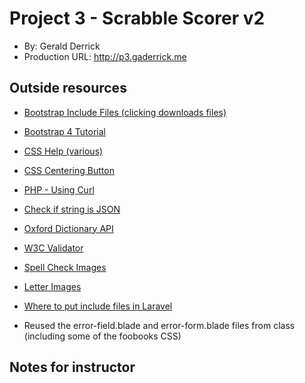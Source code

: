 # Project 3 - Scrabble Scorer v2
+ By: Gerald Derrick
+ Production URL: <http://p3.gaderrick.me>

## Outside resources
+ [Bootstrap Include Files (clicking downloads files)](https://maxcdn.bootstrapcdn.com/)
+ [Bootstrap 4 Tutorial](https://www.w3schools.com/bootstrap4/default.asp)
+ [CSS Help (various)](https://www.w3schools.com/css/)
+ [CSS Centering Button](https://stackoverflow.com/questions/7560832/how-to-center-a-button-within-a-div)
+ [PHP - Using Curl](http://www.php.net/manual/en/function.curl-setopt.php)
+ [Check if string is JSON](https://stackoverflow.com/questions/6041741/fastest-way-to-check-if-a-string-is-json-in-php)
+ [Oxford Dictionary API](https://developer.oxforddictionaries.com/)
+ [W3C Validator](https://validator.w3.org/)
+ [Spell Check Images](http://blog.epicbrowser.com/2014/05/spell-check-private-working-in-epic/)
+ [Letter Images](http://www.echopulse.net/lj/images/scrabble-icons-pack-crystalxp.net-en-1041%20Folder/png/scrabble-uk/)
+ [Where to put include files in Laravel](https://laracasts.com/discuss/channels/general-discussion/be-place-to-include-a-file)

+ Reused the error-field.blade and error-form.blade files from class (including some of the foobooks CSS)

## Notes for instructor
